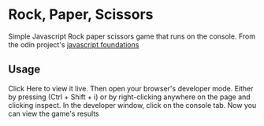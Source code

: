 # Rock, Paper, Scissors
Simple Javascript Rock paper scissors game that runs on the console. From the odin project's [javascript foundations](https://www.theodinproject.com/lessons/foundations-rock-paper-scissors)

## Usage
Click Here to view it live. Then open your browser's developer mode. Either by pressing (Ctrl + Shift + i) or by right-clicking anywhere on the page and clicking inspect.
In the developer window, click on the console tab. Now you can view the game's results
